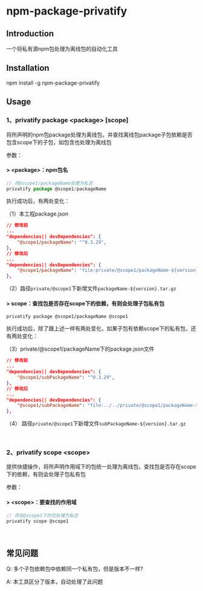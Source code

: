 # npm-package-privatify
## Introduction
一个将私有源npm包处理为离线包的自动化工具
<br>

## Installation
npm install -g npm-package-privatify
<br>

## Usage
### 1、privatify package \<package\> [scope]

将所声明的npm包package处理为离线包，并查找离线包package子包依赖是否包含scope下的子包，如包含也处理为离线包

参数：
#### \> \<package\>：npm包名

```js
// 将@scope1/packageName处理为私包
privatify package @scope1/packageName
```
执行成功后，有两处变化：

（1）本工程package.json
```json
// 修改前
...
"dependencies|| devDependencies": {
    "@scope1/packageName": "^0.3.29",
},
// 修改后
...
"dependencies|| devDependencies": {
    "@scope1/packageName": "file:private/@scope1/packageName-${version}.tar.gz",
},
```
（2）路径`private/@scope1`下新增文件`packageName-${version}.tar.gz`

####  \> scope：查找包是否存在scope下的依赖，有则会处理子包私有包
```
privatify package @scope1/packageName @scope1
```
执行成功后，除了跟上述一样有两处变化，如果子包有依赖scope下的私有包，还有两处变化：

（3）private/@scope1/packageName下的package.json文件
```json
// 修改前
...
"dependencies|| devDependencies": {
    "@scope1/subPackageName": "^0.3.29",
},
// 修改后
...
"dependencies|| devDependencies": {
    "@scope1/subPackageName": "file:../../private/@scope1/packageName-${version}.tar.gz",
},
```
（4） 路径`private/@scope1`下新增文件`subPackageName-${version}.tar.gz`

<br>

### 2、privatify scope \<scope\>

提供快捷操作，将所声明作用域下的包统一处理为离线包，查找包是否存在scope下的依赖，有则会处理子包私有包

参数：
#### \> \<scope\>：要查找的作用域
```js
// 将在@scope1下的包处理为私包
privatify scope @scope1
```

<br>

## 常见问题
Q: 多个子包依赖包中依赖同一个私有包，但是版本不一样?

A: 本工具区分了版本，自动处理了此问题
